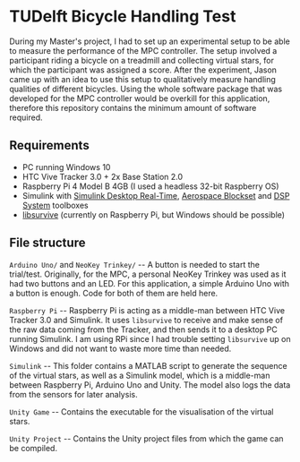 # TUDelft Bicycle Handling Test
 
During my Master's project, I had to set up an experimental setup to be able to measure the performance of the MPC controller.
The setup involved a participant riding a bicycle on a treadmill and collecting virtual stars, for which the participant was assigned a score.
After the experiment, Jason came up with an idea to use this setup to qualitatively measure handling qualities of different bicycles.
Using the whole software package that was developed for the MPC controller would be overkill for this application, therefore this repository contains the minimum amount of software required.

## Requirements
- PC running Windows 10
- HTC Vive Tracker 3.0 + 2x Base Station 2.0
- Raspberry Pi 4 Model B 4GB (I used a headless 32-bit Raspberry OS)
- Simulink with [Simulink Desktop Real-Time](https://nl.mathworks.com/products/simulink-desktop-real-time.html), [Aerospace Blockset](https://nl.mathworks.com/products/aerospace-blockset.html) and [DSP System](https://www.mathworks.com/products/dsp-system.html) toolboxes
- [libsurvive](https://github.com/cntools/libsurvive) (currently on Raspberry Pi, but Windows should be possible)

## File structure
`Arduino Uno/` and `NeoKey Trinkey/` -- A button is needed to start the trial/test. Originally, for the MPC, a personal NeoKey Trinkey was used as it had two buttons and an LED. For this application, a simple Arduino Uno with a button is enough. Code for both of them are held here.

`Raspberry Pi` -- Raspberry Pi is acting as a middle-man between HTC Vive Tracker 3.0 and Simulink. It uses `libsurvive` to receive and make sense of the raw data coming from the Tracker, and then sends it to a desktop PC running Simulink. I am using RPi since I had trouble setting `libsurvive` up on Windows and did not want to waste more time than needed.

`Simulink` -- This folder contains a MATLAB script to generate the sequence of the virtual stars, as well as a Simulink model, which is a middle-man between Raspberry Pi, Arduino Uno and Unity. The model also logs the data from the sensors for later analysis.

`Unity Game` -- Contains the executable for the visualisation of the virtual stars.

`Unity Project` -- Contains the Unity project files from which the game can be compiled.
